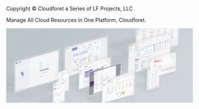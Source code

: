 Copyright © Cloudforet a Series of LF Projects, LLC

Manage All Cloud Resources in One Platform, Cloudforet.

![title](./cloudforet3.png)
